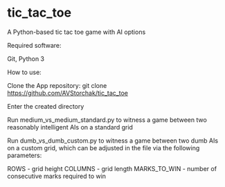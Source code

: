 # tic_tac_toe

A Python-based tic tac toe game with AI options

Required software:

Git, Python 3

How to use:

Clone the App repository: git clone https://github.com/AVStorchak/tic_tac_toe

Enter the created directory

Run medium_vs_medium_standard.py to witness a game between two reasonably intelligent AIs on a standard grid

Run dumb_vs_dumb_custom.py to witness a game between two dumb AIs on a custom grid,
which can be adjusted in the file via the following parameters:

ROWS - grid height
COLUMNS - grid length
MARKS_TO_WIN - number of consecutive marks required to win